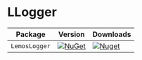 # LLogger

| Package |  Version | Downloads |
| ------- | ----- | ----- |
| `LemosLogger` | [![NuGet](https://img.shields.io/nuget/v/Flunt.svg)](https://nuget.org/packages/LemosLogger) | [![Nuget](https://img.shields.io/nuget/dt/Flunt.svg)](https://nuget.org/packages/LemosLogger) |
